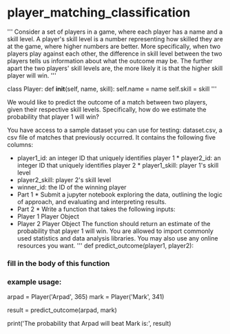 # player_matching_classification

'''
Consider a set of players in a game, where each player has a name and a skill level. A player's skill level is a number representing how skilled they are at the game, where higher numbers are better. More specifically, when two players play against each other, the difference in skill level between the two players tells us information about what the outcome may be. The further apart the two players' skill levels are, the more likely it is that the higher skill player will win.
'''

class Player:
def __init__(self, name, skill): self.name = name
self.skill = skill
'''

We would like to predict the outcome of a match between two players, given their respective skill levels. Specifically, how do we estimate the probability that player 1 will win?

You have access to a sample dataset you can use for testing: dataset.csv, a csv file of matches that previously occurred. It contains the following five columns:

* player1_id: an integer ID that uniquely identifies player 1 * player2_id: an integer ID that uniquely identifies player 2 * player1_skill: player 1's skill level
* player2_skill: player 2's skill level
* winner_id: the ID of the winning player
* Part 1 *
Submit a jupyter notebook exploring the data, outlining the logic of approach, and evaluating and interpreting results.
* Part 2 *
Write a function that takes the following inputs:
* Player 1 Player Object
* Player 2 Player Object
The function should return an estimate of the probability that player 1 will win.
You are allowed to import commonly used statistics and data analysis libraries. You may also use any online resources you want.
'''
def predict_outcome(player1, player2):
### fill in the body of this function
### example usage:
arpad = Player('Arpad', 365)
mark = Player('Mark', 341)

result = predict_outcome(arpad, mark)

print('The probability that Arpad will beat Mark is:', result)
